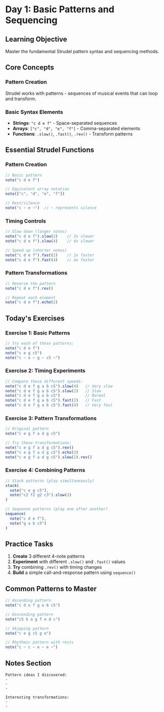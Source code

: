 # Day 1: Basic Patterns and Sequencing

## Learning Objective
Master the fundamental Strudel pattern syntax and sequencing methods.

## Core Concepts

### Pattern Creation
Strudel works with patterns - sequences of musical events that can loop and transform.

### Basic Syntax Elements
- **Strings**: `"c d e f"` - Space-separated sequences
- **Arrays**: `["c", "d", "e", "f"]` - Comma-separated elements  
- **Functions**: `.slow()`, `.fast()`, `.rev()` - Transform patterns

## Essential Strudel Functions

### Pattern Creation
```javascript
// Basic pattern
note("c d e f")

// Equivalent array notation
note(["c", "d", "e", "f"])

// Rest/silence
note("c ~ e ~")  // ~ represents silence
```

### Timing Controls
```javascript
// Slow down (longer notes)
note("c d e f").slow(2)    // 2x slower
note("c d e f").slow(4)    // 4x slower

// Speed up (shorter notes)
note("c d e f").fast(2)    // 2x faster
note("c d e f").fast(4)    // 4x faster
```

### Pattern Transformations
```javascript
// Reverse the pattern
note("c d e f").rev()

// Repeat each element
note("c d e f").echo(2)
```

## Today's Exercises

### Exercise 1: Basic Patterns
```javascript
// Try each of these patterns:
note("c d e f")
note("c e g c5")
note("c ~ e ~ g ~ c5 ~")
```

### Exercise 2: Timing Experiments
```javascript
// Compare these different speeds:
note("c d e f g a b c5").slow(4)   // Very slow
note("c d e f g a b c5").slow(2)   // Slow
note("c d e f g a b c5")           // Normal
note("c d e f g a b c5").fast(2)   // Fast
note("c d e f g a b c5").fast(4)   // Very fast
```

### Exercise 3: Pattern Transformations
```javascript
// Original pattern
note("c e g f a d g c5")

// Try these transformations:
note("c e g f a d g c5").rev()
note("c e g f a d g c5").echo(2)
note("c e g f a d g c5").slow(2).rev()
```

### Exercise 4: Combining Patterns
```javascript
// Stack patterns (play simultaneously)
stack(
  note("c e g c5"),
  note("c2 f2 g2 c3").slow(2)
)

// Sequence patterns (play one after another)
sequence(
  note("c d e f"),
  note("g a b c5")
)
```

## Practice Tasks

1. **Create** 3 different 4-note patterns
2. **Experiment** with different `.slow()` and `.fast()` values
3. **Try** combining `.rev()` with timing changes
4. **Build** a simple call-and-response pattern using `sequence()`

## Common Patterns to Master

```javascript
// Ascending pattern
note("c d e f g a b c5")

// Descending pattern  
note("c5 b a g f e d c")

// Skipping pattern
note("c e g c5 g e")

// Rhythmic pattern with rests
note("c ~ c ~ e ~ e ~")
```

## Notes Section
```
Pattern ideas I discovered:
- 
- 
- 

Interesting transformations:
- 
- 
```